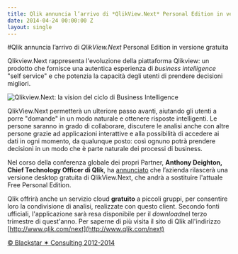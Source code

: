 ```yaml
---
title: Qlik annuncia l’arrivo di *QlikView.Next* Personal Edition in versione gratuita
date: 2014-04-24 00:00:00 Z
layout: single
---
```


#Qlik annuncia l’arrivo di *QlikView.Next* Personal Edition in versione gratuita  

Qlikview.Next rappresenta l'evoluzione della piattaforma Qlikview: un prodotto che fornisce una autentica esperienza di *business intelligence* "self service" e che potenzia la capacità degli utenti di prendere decisioni migliori.  

![Qlikview.Next: la vision del ciclo di Business Intelligence](https://dl.dropboxusercontent.com/u/312263/%7EWeb%20Images/Qviewnext.jpg)

QlikView.Next permetterà un ulteriore passo avanti, aiutando gli utenti a porre "domande" in un modo naturale e ottenere risposte intelligenti. Le persone saranno in grado di collaborare, discutere le analisi anche con altre persone grazie ad applicazioni interattive e alla possibilità di accedere ai dati in ogni momento, da qualunque posto: così ognuno potrà prendere decisioni in un modo che è parte naturale dei processi di business.  

Nel corso della conferenza globale dei propri Partner,  **Anthony Deighton, Chief Technology Officer di Qlik**, ha [annunciato](http://www.qlik.com/us/company/press-room/press-releases/2014/en/0409-qlik-announces-free-qlikview-next-personal-edition-download-available-public-early-3rd-quarter) che l’azienda rilascerà una versione desktop gratuita di QlikView.Next, che andrà a sostituire l'attuale Free Personal Edition.  

Qlik offrirà anche un servizio cloud **gratuito** a piccoli gruppi, per consentire loro la condivisione di analisi, realizzate con questo client.  Secondo fonti ufficiali, l'applicazione sarà resa disponibile per il *download*nel terzo trimestre di quest'anno. Per saperne di più visita il sito di Qlik all'indirizzo [http://www.qlik.com/next](http://www.qlik.com/next)

[© Blackstar ✶ Consulting 2012-2014](http://www.blackstarconsulting.it)  
